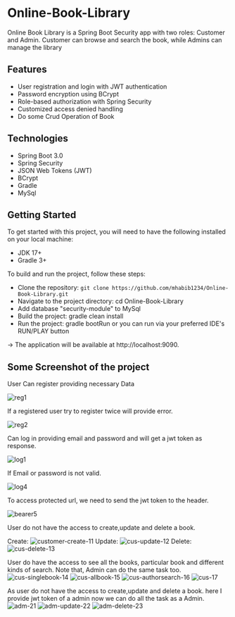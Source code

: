 # Online-Book-Library
Online Book Library is a Spring Boot Security app with two roles: Customer and Admin. Customer can browse and search the book, while Admins can manage the library

## Features
* User registration and login with JWT authentication
* Password encryption using BCrypt
* Role-based authorization with Spring Security
* Customized access denied handling
* Do some Crud Operation of Book


## Technologies
* Spring Boot 3.0
* Spring Security
* JSON Web Tokens (JWT)
* BCrypt
* Gradle
* MySql
 
## Getting Started
To get started with this project, you will need to have the following installed on your local machine:

* JDK 17+
* Gradle 3+


To build and run the project, follow these steps:

* Clone the repository: `git clone https://github.com/mhabib1234/Online-Book-Library.git`
* Navigate to the project directory: cd Online-Book-Library
* Add database "security-module" to MySql 
* Build the project: gradle clean install
* Run the project: gradle bootRun or you can run via your preferred IDE's RUN/PLAY button

-> The application will be available at http://localhost:9090.

## Some Screenshot of the project

User Can register providing necessary Data 

![reg1](https://github.com/mhabib1234/Online-Book-Library/assets/131146437/b5c69e50-6f8b-42b2-989f-27d963b9cc59)

If a registered user try to register twice will provide error.

![reg2](https://github.com/mhabib1234/Online-Book-Library/assets/131146437/a404a624-c40c-4273-9b1a-4ab0f133c500)

Can log in providing email and password and will get a jwt token as response.

![log1](https://github.com/mhabib1234/Online-Book-Library/assets/131146437/b6df1764-90d3-4bf7-9f4a-f5dc2f82b069)

If Email or password is not valid.

![log4](https://github.com/mhabib1234/Online-Book-Library/assets/131146437/27cf8345-49cf-4692-996b-504e09af2708)

 To access protected url, we need to send the jwt token to the header.
 
![bearer5](https://github.com/mhabib1234/Online-Book-Library/assets/131146437/30f61aa0-5d12-4a80-9115-ee61ca9ee509)

User do not have the access to create,update and delete a book.

Create:
![customer-create-11](https://github.com/mhabib1234/Online-Book-Library/assets/131146437/8b9602ee-ab85-48d7-b448-f9724ffde94a)
Update:
![cus-update-12](https://github.com/mhabib1234/Online-Book-Library/assets/131146437/23b631c6-1117-4bfa-96bd-47400e377d63)
Delete:
![cus-delete-13](https://github.com/mhabib1234/Online-Book-Library/assets/131146437/d30f6ce3-1f21-485a-97dc-dfd73d87d4ba)


User do have the access to see all the books, particular book and different kinds of search. Note that, Admin can do the same task too.
![cus-singlebook-14](https://github.com/mhabib1234/Online-Book-Library/assets/131146437/7b545c4d-0b3b-45d5-9698-441b6cc5c882)
![cus-allbook-15](https://github.com/mhabib1234/Online-Book-Library/assets/131146437/0bb8f6c6-53f1-4e72-8501-f0d0d41a0aab)
![cus-authorsearch-16](https://github.com/mhabib1234/Online-Book-Library/assets/131146437/58390edf-9864-4eec-85c0-725b3e190f9b)
![cus-17](https://github.com/mhabib1234/Online-Book-Library/assets/131146437/78e43982-a073-4988-80ec-cb5fa0fc8d83)

As user do not have the access to create,update and delete a book. here I provide jwt token of a admin now we can do all the task as a Admin.
![adm-21](https://github.com/mhabib1234/Online-Book-Library/assets/131146437/720d9ab9-1592-47e3-a5e3-ab891e404de0)
![adm-update-22](https://github.com/mhabib1234/Online-Book-Library/assets/131146437/891cf095-09e6-43c9-9ea6-4e3b2b72e1c1)
![adm-delete-23](https://github.com/mhabib1234/Online-Book-Library/assets/131146437/46076d89-04ec-413f-a851-cba81b924680)
